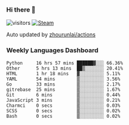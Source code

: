 ### Hi there 👋

![visitors](https://visitor-badge.glitch.me/badge?page_id=zhourunlai)
[![Steam](https://img.shields.io/badge/dynamic/json?label=Steam&query=%24.data.totalSubs&url=https%3A%2F%2Fapi.spencerwoo.com%2Fsubstats%2F%3Fsource%3DsteamGames%26queryKey%3D76561198285156854&suffix=%20Games&logo=steam&labelColor=134375&color=0b1a37&longCache=true)](http://steamcommunity.com/profiles/76561198285156854)

Auto updated by <a href="https://github.com/zhourunlai/zhourunlai/actions" target="_blank">zhourunlai/actions</a>

### Weekly Languages Dashboard

<!--PART:wakatime-->
```text
Python     16 hrs 57 mins ██████▓░░░ 66.36%
Other      5 hrs 13 mins  ██▒░░░░░░░ 20.41%
HTML       1 hr 18 mins   ▓░░░░░░░░░ 5.11%
YAML       54 mins        ▒░░░░░░░░░ 3.56%
Go         33 mins        ▒░░░░░░░░░ 2.17%
gitrebase  25 mins        ▒░░░░░░░░░ 1.67%
Git        6 mins         ▒░░░░░░░░░ 0.44%
JavaScript 3 mins         ▒░░░░░░░░░ 0.21%
Charmci    0 secs         ▒░░░░░░░░░ 0.03%
SCSS       0 secs         ▒░░░░░░░░░ 0.02%
Bash       0 secs         ▒░░░░░░░░░ 0.02%
```
<!--PART:wakatime-->
